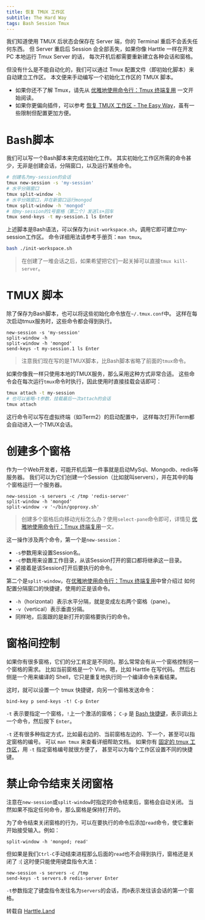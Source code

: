 ```yaml
---
title: 恢复 TMUX 工作区
subtitle: The Hard Way
tags: Bash Session Tmux
---
```


我们知道使用 TMUX 后状态会保存在 Server 端，你的 Terminal 重启不会丢失任何东西。
但 Server 重启后 Session 会全部丢失，如果你像 Harttle 一样在开发 PC 本地运行 Tmux Server 的话，
每次开机后都需要重新建立各种会话和窗格。

但没有什么是不能自动化的，我们可以通过 Tmux 配置文件（即初始化脚本）来自动建立工作区。
本文便来手动编写一个初始化工作区的 TMUX 脚本。

* 如果你还不了解 Tmux，请先从 [优雅地使用命令行：Tmux 终端复用][tmux-startup] 一文开始阅读。
* 如果你更偏向插件，可以参考 [恢复 TMUX 工作区 - The Easy Way](/2017/11/24/tmux-workspace-plugin.html)，虽有一些限制但配置更加方便。

<!--more-->

# Bash脚本

我们可以写一个Bash脚本来完成初始化工作。
其实初始化工作区所需的命令甚少，无非是创建会话，分隔窗口，以及运行某些命令。

```bash
# 创建名为my-session的会话
tmux new-session -s 'my-session'
# 水平分隔窗口
tmux split-window -h
# 水平分隔窗口，并在新窗口运行mongod
tmux split-window -h 'mongod'
# 给my-session的1号窗格（第二个）发送ls+回车
tmux send-keys -t my-session.1 ls Enter
```

上述脚本是Bash语法，可以保存为`init-workspace.sh`，调用它即可建立my-session工作区。
命令详细用法请参考手册页：`man tmux`。

```bash
bash ./init-workspace.sh
```

> 在创建了一堆会话之后，如果希望把它们一起关掉可以直接`tmux kill-server`。

# TMUX 脚本

除了保存为Bash脚本，也可以将这些初始化命令放在`~/.tmux.conf`中。
这样在每次启动tmux服务时，这些命令都会得到执行。

```tmux
new-session -s 'my-session'
split-window -h
split-window -h 'mongod'
send-keys -t my-session.1 ls Enter
```

> 注意我们现在写的是TMUX脚本，比Bash脚本省略了前面的`tmux`命令。

如果你像我一样只使用本地的TMUX服务，那么采用这种方式非常合适。
这些命令会在每次运行`tmux`命令时执行，因此使用时直接挂载会话即可：

```bash
tmux attach -t my-session
# 也可以省略-t参数，挂载最后一次attach的会话
tmux attach
```

这行命令可以写在虚拟终端（如iTerm2）的启动配置中，
这样每次打开iTerm都会自动进入一个TMUX会话。

# 创建多个窗格

作为一个Web开发者，可能开机后第一件事就是启动MySql、Mongodb、redis等服务器。
我们可以为它们创建一个Session（比如就叫servers），并在其中的每个窗格运行一个服务器。

```tmux
new-session -s servers -c /tmp 'redis-server'
split-window -h 'mongod'
split-window -v '~/bin/goproxy.sh'
```

> 创建多个窗格后向移动光标怎么办？使用`select-pane`命令即可，详情见
> [优雅地使用命令行：Tmux 终端复用][tmux-startup]一文。

这一操作涉及两个命令，第一个是`new-session`：

* `-s`参数用来设置Session名。
* `-c`参数用来设置工作目录，从该Session打开的窗口都将继承这一目录。
* 紧接着是该Session打开后要执行的命令。

第二个是`split-window`，在[优雅地使用命令行：Tmux 终端复用][tmux-startup]中曾介绍过
如何配置分隔窗口的快捷键，使用的正是该命令。

* `-h`（horizontal）表示水平分隔，就是变成左右两个窗格（pane）。
* `-v`（vertical）表示垂直分隔。
* 同样地，后面跟的是新打开的窗格要执行的命令。

# 窗格间控制

如果你有很多窗格，它们的分工肯定是不同的。那么常常会有从一个窗格控制另一个窗格的需求。
比如当前窗格是一个 Vim，嗯，比如 Harttle 在写代码。
然后右侧是一个用来编译的 Shell，它只是重复地执行同一个编译命令来看结果。

这时，就可以设置一个 tmux 快捷键，向另一个窗格发送命令：

```tmux
bind-key p send-keys -t! C-p Enter
```

`-t` 表示要指定一个窗格，`!`上一个激活的窗格；
`C-p` 是 [Bash 快捷键][bash]，表示调出上一个命令，然后按下 `Enter`。

`-t` 还有很多种指定方式，比如最右边的、当前窗格左边的、下一个，甚至可以指定窗格的编号。
可以 `man tmux` 来查看详细帮助文档。
如果你有 [固定的 tmux 工作区][tmux-workspace]，用 `-t` 指定窗格编号就很方便了，
甚至可以为每个工作区设置不同的快捷键。

# 禁止命令结束关闭窗格

注意在`new-session`或`split-window`时指定的命令结束后，窗格会自动关闭。
当然如果不指定任何命令，那么窗格是保持打开的。

为了命令结束关闭窗格的行为，可以在要执行的命令后添加`read`命令，使它重新开始接受输入。例如：

```tmux
split-window -h 'mongod; read'
```

但如果是我们`Ctrl-C`手动结束进程那么后面的`read`也不会得到执行，窗格还是关闭了 :(
这时便只能使用键盘指令大法：

```tmux
new-session -s servers -c /tmp
send-keys -t servers.0 redis-server Enter
```

`-t`参数指定了键盘指令发往名为`servers`的会话，而`0`表示发往该会话的第一个窗格。

[tmux-startup]: /2015/11/06/tmux-startup.html
[bash]: /2015/11/09/bash-shortcuts.html
[tmux-workspace]: /2017/11/24/tmux-workspace-plugin.html
转载自 <a href="https://harttle.land">Harttle.Land</a>
